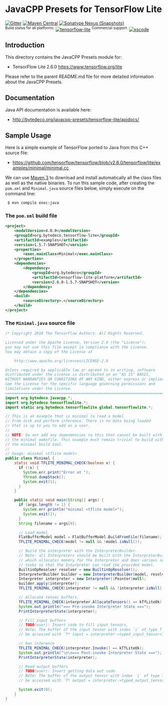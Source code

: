 JavaCPP Presets for TensorFlow Lite
===================================

[![Gitter](https://badges.gitter.im/bytedeco/javacpp.svg)](https://gitter.im/bytedeco/javacpp) [![Maven Central](https://maven-badges.herokuapp.com/maven-central/org.bytedeco/tensorflow-lite/badge.svg)](https://maven-badges.herokuapp.com/maven-central/org.bytedeco/tensorflow-lite) [![Sonatype Nexus (Snapshots)](https://img.shields.io/nexus/s/https/oss.sonatype.org/org.bytedeco/tensorflow-lite.svg)](http://bytedeco.org/builds/)  
<sup>Build status for all platforms:</sup> [![tensorflow-lite](https://github.com/bytedeco/javacpp-presets/workflows/tensorflow-lite/badge.svg)](https://github.com/bytedeco/javacpp-presets/actions?query=workflow%3Atensorflow-lite)  <sup>Commercial support:</sup> [![xscode](https://img.shields.io/badge/Available%20on-xs%3Acode-blue?style=?style=plastic&logo=appveyor&logo=data:image/png;base64,iVBORw0KGgoAAAANSUhEUgAAAEAAAABACAMAAACdt4HsAAAAGXRFWHRTb2Z0d2FyZQBBZG9iZSBJbWFnZVJlYWR5ccllPAAAAAZQTFRF////////VXz1bAAAAAJ0Uk5T/wDltzBKAAAAlUlEQVR42uzXSwqAMAwE0Mn9L+3Ggtgkk35QwcnSJo9S+yGwM9DCooCbgn4YrJ4CIPUcQF7/XSBbx2TEz4sAZ2q1RAECBAiYBlCtvwN+KiYAlG7UDGj59MViT9hOwEqAhYCtAsUZvL6I6W8c2wcbd+LIWSCHSTeSAAECngN4xxIDSK9f4B9t377Wd7H5Nt7/Xz8eAgwAvesLRjYYPuUAAAAASUVORK5CYII=)](https://xscode.com/bytedeco/javacpp-presets)


Introduction
------------
This directory contains the JavaCPP Presets module for:

 * TensorFlow Lite 2.6.0  https://www.tensorflow.org/lite

Please refer to the parent README.md file for more detailed information about the JavaCPP Presets.


Documentation
-------------
Java API documentation is available here:

 * http://bytedeco.org/javacpp-presets/tensorflow-lite/apidocs/


Sample Usage
------------
Here is a simple example of TensorFlow ported to Java from this C++ source file:

 * https://github.com/tensorflow/tensorflow/blob/v2.6.0/tensorflow/lite/examples/minimal/minimal.cc

We can use [Maven 3](http://maven.apache.org/) to download and install automatically all the class files as well as the native binaries. To run this sample code, after creating the `pom.xml` and `Minimal.java` source files below, simply execute on the command line:
```bash
 $ mvn compile exec:java
```

### The `pom.xml` build file
```xml
<project>
    <modelVersion>4.0.0</modelVersion>
    <groupId>org.bytedeco.tensorflow-lite</groupId>
    <artifactId>examples</artifactId>
    <version>1.5.7-SNAPSHOT</version>
    <properties>
        <exec.mainClass>Minimal</exec.mainClass>
    </properties>
    <dependencies>
        <dependency>
            <groupId>org.bytedeco</groupId>
            <artifactId>tensorflow-lite-platform</artifactId>
            <version>2.6.0-1.5.7-SNAPSHOT</version>
        </dependency>
    </dependencies>
    <build>
        <sourceDirectory>.</sourceDirectory>
    </build>
</project>
```

### The `Minimal.java` source file
```java
/* Copyright 2018 The TensorFlow Authors. All Rights Reserved.

Licensed under the Apache License, Version 2.0 (the "License");
you may not use this file except in compliance with the License.
You may obtain a copy of the License at

    http://www.apache.org/licenses/LICENSE-2.0

Unless required by applicable law or agreed to in writing, software
distributed under the License is distributed on an "AS IS" BASIS,
WITHOUT WARRANTIES OR CONDITIONS OF ANY KIND, either express or implied.
See the License for the specific language governing permissions and
limitations under the License.
==============================================================================*/
import org.bytedeco.javacpp.*;
import org.bytedeco.tensorflowlite.*;
import static org.bytedeco.tensorflowlite.global.tensorflowlite.*;

// This is an example that is minimal to read a model
// from disk and perform inference. There is no data being loaded
// that is up to you to add as a user.
//
// NOTE: Do not add any dependencies to this that cannot be built with
// the minimal makefile. This example must remain trivial to build with
// the minimal build tool.
//
// Usage: minimal <tflite model>
public class Minimal {
    static void TFLITE_MINIMAL_CHECK(boolean x) {
      if (!x) {
        System.err.print("Error at ");
        Thread.dumpStack();
        System.exit(1);
      }
    }

    public static void main(String[] args) {
      if (args.length != 1) {
        System.err.println("minimal <tflite model>");
        System.exit(1);
      }
      String filename = args[0];

      // Load model
      FlatBufferModel model = FlatBufferModel.BuildFromFile(filename);
      TFLITE_MINIMAL_CHECK(model != null && !model.isNull());

      // Build the interpreter with the InterpreterBuilder.
      // Note: all Interpreters should be built with the InterpreterBuilder,
      // which allocates memory for the Interpreter and does various set up
      // tasks so that the Interpreter can read the provided model.
      BuiltinOpResolver resolver = new BuiltinOpResolver();
      InterpreterBuilder builder = new InterpreterBuilder(model, resolver);
      Interpreter interpreter = new Interpreter((Pointer)null);
      builder.apply(interpreter);
      TFLITE_MINIMAL_CHECK(interpreter != null && !interpreter.isNull());

      // Allocate tensor buffers.
      TFLITE_MINIMAL_CHECK(interpreter.AllocateTensors() == kTfLiteOk);
      System.out.println("=== Pre-invoke Interpreter State ===");
      PrintInterpreterState(interpreter);

      // Fill input buffers
      // TODO(user): Insert code to fill input tensors.
      // Note: The buffer of the input tensor with index `i` of type T can
      // be accessed with `T* input = interpreter->typed_input_tensor<T>(i);`

      // Run inference
      TFLITE_MINIMAL_CHECK(interpreter.Invoke() == kTfLiteOk);
      System.out.println("\n\n=== Post-invoke Interpreter State ===");
      PrintInterpreterState(interpreter);

      // Read output buffers
      // TODO(user): Insert getting data out code.
      // Note: The buffer of the output tensor with index `i` of type T can
      // be accessed with `T* output = interpreter->typed_output_tensor<T>(i);`

      System.exit(0);
    }
}
```
